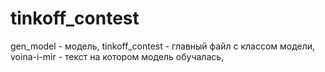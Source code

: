 # tinkoff_contest
gen_model - модель, 
tinkoff_contest - главный файл с классом модели,
voina-i-mir - текст на котором модель обучалась,
